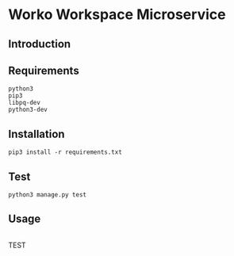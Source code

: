 # Worko Workspace Microservice

## Introduction

## Requirements

```
python3
pip3
libpq-dev
python3-dev
```

## Installation

```
pip3 install -r requirements.txt
```

## Test

```
python3 manage.py test
```


## Usage

```

```

TEST
